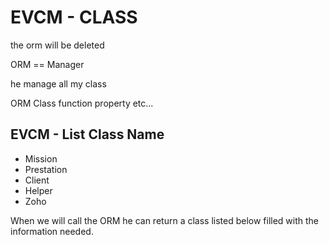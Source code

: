 
EVCM - CLASS
============

the orm will be deleted

ORM == Manager

he manage all my class

ORM
  Class
    function
    property
    etc...

EVCM - List Class Name
----------------------

  * Mission
  * Prestation
  * Client
  * Helper
  * Zoho

When we will call the ORM he can return a class listed below filled with the information needed.
